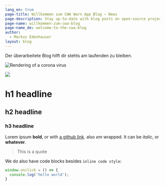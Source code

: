 ```yaml
---
lang_en: true
page-title: Willkommen zum CWA Warn App Blog – News
page-description: Stay up-to-date with blog posts on open-source project Corona-Warn-App. The Corona-Warn-App is an app that helps trace infection chains of COVID-19 in Germany.
page-name: willkommen-zum-cwa-blog
page-name_de: welcome-to-the-cwa-blog
author:
  - Markus Edenhauser
layout: blog
---
```


Der überarbeitete Blog hilft dir stehts am laufenden zu bleiben.
<!-- Excerpt -->


<img src="../images/corona-1.png" title="Rendering of a corona virus">

![](../images/corona-1.png?raw=true)

# h1 headline

## h2 headline

### h3 headline

Lorem ipsum **bold**, or with [a github link](https://github.com/corona-warn-app). also *em* wrapped.
It can be _italic_, or __whatever__.

> This is a quote

We do also have code blocks besides `inline code style`:
```javascript
window.onclick = () => {
  console.log('hello world');
}
```